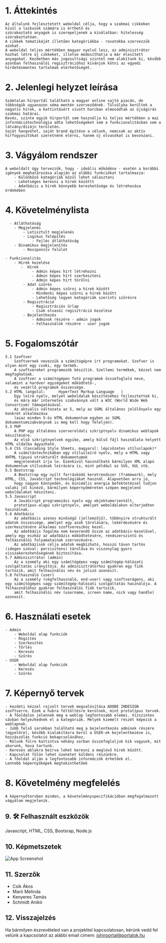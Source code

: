 # 1. Áttekintés
    Az általunk fejlesztetett weboldal célja, hogy a szakmai cikkeken kívül a laikusok számára is érthető és
	szórakoztató anyagok is szerepeljenek a kínálatban: hitelesség szórakoztatóan. 
	A cikkek tematikáját illetően kategóriákba - rovatokba szervezzük azokat.
    A weboldal teljes mértékben magyar nyelvű lesz, az adminisztrátor hozhat létre új cikkeket, illetve módosíthatja a már élesített anyagokat. Kezdetben más jogosultsági szintet nem alakítunk ki, később azonban felhasználói regisztrációhoz kívánjuk kötni az egyedi hírdetésmentes tartalmak elérhetőségét.
# 2. Jelenlegi helyzet leírása
    Számtalan hírportál található a magyar online sajtó piacán, de többségük ugyanazon séma mentén szerveződnek. Túlsúlyba kerültek a negatív hírek, a kattintásért vívott harcban elmosódtak az újságírás szakmai határai. 
    Kevés, szinte egyik hírportál sem használja ki teljes mértékben a mai információtechnológia adta lehetőségeket sem a funkcionalitásban sem a látvány/dizájn területén. 
    Saját hangvétel, saját brand építése a célunk, nemcsak az aktív hírfogyasztókat szeretnénk elérni, hanem új olvasókat is bevonzani. 
# 3. Vágyálom rendszer
    A weboldalt úgy tervezzük, hogy - ideális működése - esetén a korábbi igények meghatározása alapján az alábbi funkciókat tartalmazza:
        - Különböző kategóriák közül lehet választani
        - Lehetséges keresni a hírek közöttt
        - Adatbázis a hírek könnyebb kereshetősége és létrehozása érdekében
# 4. Követelménylista
      - Átláthatóság
        - Megjelenés
            - Letisztult megjelenés
            - Logikus felépítés
                - Fejléc átláthatóság
        - Dinamikus megjelenítés
            - Reszponzív felület

    - Funkcionalitás
        - Hírek kezelése
           -  Hírek
                - Admin képes hírt létrehozni
                - Admin képes hírt szerkeszteni                
                - Admin képes hírt törölni
            - Adat szűrés
				- Admin képes szűrni a hírek között
				- Mindenki képes szűrni a hírek között
				- Lehetőség legyen kategóriák szerinti szűrésre
			- Regisztráció
				- Regisztrációs űrlap
				- Csak olvasói regisztráció kezelése
			- Bejelentkezés
				- Adminok részére - admin jogok
				- Felhasználók részére - user jogok
# 5. Fogalomszótár
    5.1 Szoftver
		Szoftvernek nevezzük a számítógépre írt programokat. Szofver is olyan mint egy csoki, egy termék.
		A szoftvereket programozók készítik. Szellemi termékek, kézzel nem megfoghatóak. 
		A szoftver a számítógépen futó programok összefoglaló neve, valamint a hardver egységeket működtető-, 
		és vezérlő programok összessége.
	5.2 HTML (angolul: 		HyperText Markup Language	)
		Egy leíró nyelv, melyet weboldalak készítéséhez fejlesztettek ki, 
		és mára már internetes szabvánnyá vált a W3C (World Wide Web Consortium) támogatásával. 
		Az aktuális változata az 5, mely az SGML általános jelölőnyelv egy konkrét alkalmazása 
		(azaz minden 5-ös HTML dokumentum egyben az SGML dokumentumszabványnak is meg kell hogy feleljen). 
	5.3 PHP
		A PHP egy általános szerveroldali szkriptnyelv dinamikus weblapok készítésére. 
		Az első szkriptnyelvek egyike, amely külső fájl használata helyett HTML oldalba ágyazható.
	5.4 CSS (Cascading Style Sheets, magyarul: lépcsőzetes stíluslapok)*
		A számítástechnikában egy stílusleíró nyelv, mely a HTML vagy XHTML típusú strukturált dokumentumok 
		megjelenését írja le. Ezenkívül használható bármilyen XML alapú dokumentum stílusának leírására is, mint például az SVG, XUL stb.		
	5.5 Bootstrap
		A Bootstrap egy nyílt forráskódú keretrendszer (framework), mely HTML, CSS, JavaScript technológiákat használ. Alapvetően arra jó, 
		hogy nagyon könnyedén, és minimális energia befektetéssel tudjon valaki jól kinéző, bármilyen képernyőméreten szépen megjelenő weboldalakat készíteni.
	5.5 Javascript
		A JavaScript programozási nyelv egy objektumorientált, 
		prototípus-alapú szkriptnyelv, amelyet weboldalakon elterjedten használnak.
	5.6 Adatbázis
		Az adatbázis azonos minőségű (jellemzőjű), többnyire strukturált adatok összessége, amelyet egy azok tárolására, lekérdezésére és szerkesztésére alkalmas szoftvereszköz kezel.
		Az adatbázis fogalma nem keverendő össze az adatbázis-kezelővel,  amely egy eszköz az adatbázis működtetésére, rendszerszintű és  felhasználói folyamatainak szervezésére.
		Az adatbázisok célja adatok megbízható, hosszú távon tartós (idegen szóval: perzisztens) tárolása és viszonylag gyors visszakereshetőségének biztosítása.		
	5.7 Adminisztrátor (admin)
		Az a személy aki egy számítógépes vagy számítógép-hálózati szolgáltatás irányítója. Az adminisztrátorhoz gyakran egy fiók tartozik, amit felhasználói név és jelszó azonosít.
	5.8 Felhasználó (user)
		Az a személy (végfelhasználó, end-user) vagy szoftverágens, aki egy számítógépes vagy számítógép-hálózati szolgáltatás használója. A felhasználóhoz gyakran felhasználói fiók tartozik, 
		amit felhasználói név (username, screen name, nick vagy handle) azonosít.
		
# 6. Használati esetek
	- Admin
		- Weboldal alap funkciók 
		- Rögzítés
		- Szerkesztés
		- Törlés
		- Keresés
		- Szűrés
	- USER
		- Weboldal alap funkciók
		- Keresés
		- Szűrés
# 7. Képernyő tervek
	- kezdeti kézzel rajzolt tervek megvalósítása ADOBE INDESIGN szoftverre. Ezek a hubra feltöltésre kerülnek, mint prototípus tervek.
	- A főoldalon jelennek meg a weblap legfontosabb elemei. Vízszintes sávban helyezkednek el a kategóriák. Melyek kiemelt részét képezik a weblapnak.
	- Jobb felső sarokban található meg a bejelentkezés adminok részére (egyelőre), később kialakításra kerül a USER-ek bejelentkezése is, hozzászólás funkció bekapcsolásához.
	- Rólunk fülre kattintva néhány sorban összefoglaljuk kik vagyunk, mit akarunk, hova tartunk.
	- Keresés ablakra beírva lehet keresni a meglévő hírek között. 
	- Kapcsolat fülön lehet üzenetet küldeni részünkre.
	- A főoldal alján a legfontosabb információk érhetőek el. 
    Lentebb képernyőképek megtekinthetőek
# 8. Követelmény megfelelés
    A képernyőtervben minden, a követelményspecifikációban megfogalmazott vágyálom megjelenik. 
## 9. 🛠 Felhasznált eszközök
Javascript, HTML, CSS, Bootsrap, Node.js 

## 10. Képmetszetek

![App Screenshot](https://i.imgur.com/X95NRSU.png)


## 11. Szerzők

- Csík Ákos
- Maró Melinda
- Kenyeres Tamás
- Schmidt Anikó
## 12. Visszajelzés

Ha bármilyen észrevételed van a projekttel kapcsolatosan, kérünk vedd fel velünk a kapcsolatot az alábbi email címem:
johirportal@portalok.hu

